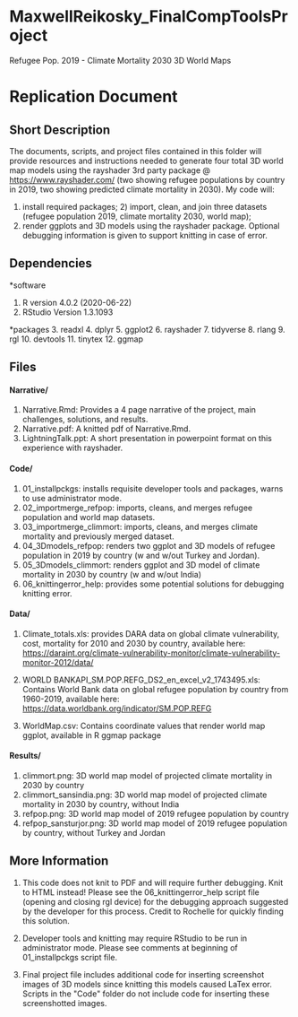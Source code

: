 # MaxwellReikosky_FinalCompToolsProject
Refugee Pop. 2019 - Climate Mortality 2030 3D World Maps

# Replication Document

## Short Description

The documents, scripts, and project files contained in this folder will provide resources and instructions needed to
generate four total 3D world map models using the rayshader 3rd party package @ https://www.rayshader.com/ 
(two showing refugee populations by country in 2019, two showing predicted climate mortality in 2030). My code will: 
1) install required packages; 2) import, clean, and join three datasets (refugee population 2019, climate mortality 2030, world map); 
3) render ggplots and 3D models using the rayshader package. Optional debugging information is given to support knitting in case of error.

## Dependencies

*software
1. R version 4.0.2 (2020-06-22)
2. RStudio Version 1.3.1093

*packages
3. readxl
4. dplyr
5. ggplot2
6. rayshader
7. tidyverse
8. rlang
9. rgl
10. devtools
11. tinytex
12. ggmap


## Files

#### Narrative/

1. Narrative.Rmd: Provides a 4 page narrative of the project, main challenges, solutions, and results.
2. Narrative.pdf: A knitted pdf of Narrative.Rmd. 
3. LightningTalk.ppt: A short presentation in powerpoint format on this experience with rayshader.

#### Code/

1. 01_installpckgs: installs requisite developer tools and packages, warns to use administrator mode.
2. 02_importmerge_refpop: imports, cleans, and merges refugee population and world map datasets.
3. 03_importmerge_climmort: imports, cleans, and merges climate mortality and previously merged dataset.
4. 04_3Dmodels_refpop: renders two ggplot and 3D models of refugee population in 2019 by country (w and w/out Turkey and Jordan).
5. 05_3Dmodels_climmort: renders ggplot and 3D model of climate mortality in 2030 by country (w and w/out India)
6. 06_knittingerror_help: provides some potential solutions for debugging knitting error.

#### Data/

1. Climate_totals.xls: provides DARA data on global climate vulnerability, cost, mortality for 2010 and 2030 by country, 
available here: https://daraint.org/climate-vulnerability-monitor/climate-vulnerability-monitor-2012/data/

2. WORLD BANKAPI_SM.POP.REFG_DS2_en_excel_v2_1743495.xls: Contains World Bank data on global refugee population by country 
from 1960-2019, available here: https://data.worldbank.org/indicator/SM.POP.REFG

3. WorldMap.csv: Contains coordinate values that render world map ggplot, available in R ggmap package 

#### Results/

1. climmort.png: 3D world map model of projected climate mortality in 2030 by country
2. climmort_sansindia.png: 3D world map model of projected climate mortality in 2030 by country, without India 
3. refpop.png: 3D world map model of 2019 refugee population by country
4. refpop_sansturjor.png: 3D world map model of 2019 refugee population by country, without Turkey and Jordan

## More Information

1. This code does not knit to PDF and will require further debugging. Knit to HTML instead! Please see the 06_knittingerror_help script file (opening and closing rgl device) for the debugging approach suggested by the developer for this process. Credit to Rochelle for quickly finding this solution.

2. Developer tools and knitting may require RStudio to be run in administrator mode. Please see comments at beginning 
of 01_installpckgs script file.

3. Final project file includes additional code for inserting screenshot images of 3D models since knitting this models caused 
LaTex error. Scripts in the "Code" folder do not include code for inserting these screenshotted images.




